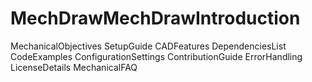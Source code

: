 # MechDrawMechDrawIntroduction
MechanicalObjectives
SetupGuide
CADFeatures
DependenciesList
CodeExamples
ConfigurationSettings
ContributionGuide
ErrorHandling
LicenseDetails
MechanicalFAQ
